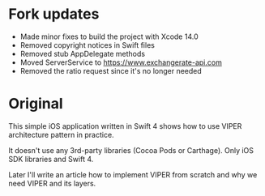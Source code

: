 # Fork updates

* Made minor fixes to build the project with Xcode 14.0
* Removed copyright notices in Swift files
* Removed stub AppDelegate methods
* Moved ServerService to https://www.exchangerate-api.com
* Removed the ratio request since it's no longer needed

# Original

This simple iOS application written in Swift 4 shows how to use VIPER architecture pattern in practice.

It doesn't use any 3rd-party libraries (Cocoa Pods or Carthage). Only iOS SDK libraries and Swift 4.

Later I'll write an article how to implement VIPER from scratch and why we need VIPER and its layers.
